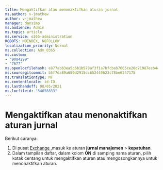 ```yaml
---
title: Mengaktifkan atau menonaktifkan aturan jurnal
ms.author: v-jmathew
author: v-jmathew
manager: dansimp
ms.audience: Admin
ms.topic: article
ms.service: o365-administration
ROBOTS: NOINDEX, NOFOLLOW
localization_priority: Normal
ms.collection: Adm_O365
ms.custom:
- "9004299"
- "7677"
ms.openlocfilehash: e877abb3ea5c6b1b578af3f1a7bfcbab7665ce20c71987eeb44d2c7e3a1b2c16
ms.sourcegitcommit: b5f7da89a650d2915dc652449623c78be6247175
ms.translationtype: MT
ms.contentlocale: id-ID
ms.lasthandoff: 08/05/2021
ms.locfileid: "54058833"
---
```

# <a name="enable-or-disable-a-journal-rule"></a>Mengaktifkan atau menonaktifkan aturan jurnal

Berikut caranya:

1. Di pusat [Exchange ,](https://go.microsoft.com/fwlink/p/?linkid=2059104)masuk ke aturan **jurnal manajemen**  >  **kepatuhan**.
2. Dalam tampilan daftar, dalam kolom **ON** di samping nama aturan, pilih kotak centang untuk mengaktifkan aturan atau mengosongkannya untuk menonaktifkan aturan.
